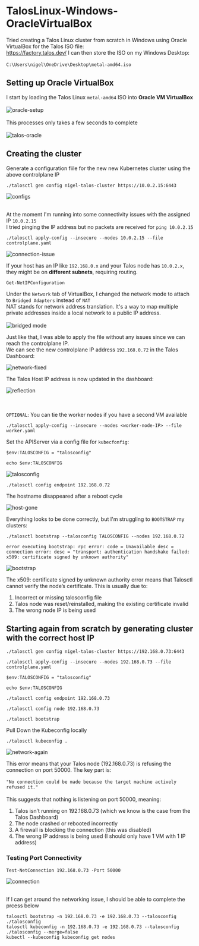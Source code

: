 # TalosLinux-Windows-OracleVirtualBox
Tried creating a Talos Linux cluster from scratch in Windows using Oracle VirtualBox for the Talos ISO file:
<br/>
https://factory.talos.dev/
I can then store the ISO on my Windows Desktop:<br/><br/>
```C:\Users\nigel\OneDrive\Desktop\metal-amd64.iso```

## Setting up Oracle VirtualBox
I start by loading the Talos Linux ```metal-amd64``` ISO into <b>Oracle VM VirtualBox</b>
<br/><br/>
![oracle-setup](https://github.com/user-attachments/assets/408716d6-ee92-4ab5-8f10-8e41716e1650)
<br/><br/>
This processes only takes a few seconds to complete
<br/><br/>
![talos-oracle](https://github.com/user-attachments/assets/6b247cb5-555e-4659-8988-abb185d63124)

## Creating the cluster
Generate a configuration fiile for the new new Kubernetes cluster using the above controlplane IP
```
./talosctl gen config nigel-talos-cluster https://10.0.2.15:6443
```
![configs](https://github.com/user-attachments/assets/7e05c959-fa39-4c48-b769-9fdf09177782)
<br/><br/>

At the moment I'm running into some connectivity issues with the assigned IP ```10.0.2.15``` <br/>
I tried pinging the IP address but no packets are received for ```ping 10.0.2.15```
```
./talosctl apply-config --insecure --nodes 10.0.2.15 --file controlplane.yaml
```

![connection-issue](https://github.com/user-attachments/assets/77eb3c6a-378a-4f68-966e-c06fa72e57fc)


If your host has an IP like ```192.168.0.x``` and your Talos node has ```10.0.2.x```, they might be on <b>different subnets</b>, requiring routing.

```
Get-NetIPConfiguration
```

Under the ```Network``` tab of VirtualBox, I changed the network mode to attach to ```Bridged Adapters``` instead of ```NAT``` <br/>
NAT stands for network address translation. It's a way to map multiple private addresses inside a local network to a public IP address.
<br/><br/>
![bridged mode](https://github.com/user-attachments/assets/bf1e7238-21a7-47e9-afa8-df3ac2b59a4f)

Just like that, I was able to apply the file without any issues since we can reach the controlplane IP. <br/>
We can see the new controlplane IP address ```192.168.0.72``` in the Talos Dashboard:

![network-fixed](https://github.com/user-attachments/assets/cf53f31e-dee4-4465-a045-b8ca9a2d52dc)


The Talos Host IP address is now updated in the dashboard:

![reflection](https://github.com/user-attachments/assets/e0b0f4a1-ad84-430e-968e-761547b2e4d0)

<br/><br/>
```OPTIONAL```: You can tie the worker nodes if you have a second VM available
```
./talosctl apply-config --insecure --nodes <worker-node-IP> --file worker.yaml
```

Set the APIServer via a config file for ```kubecfonfig```:
```
$env:TALOSCONFIG = "talosconfig"
```

```
echo $env:TALOSCONFIG
```

![talosconfig](https://github.com/user-attachments/assets/ceecf6ae-055e-41a6-a324-d6a099e4bdf1)


```
./talosctl config endpoint 192.168.0.72
```

The hostname disappeared after a reboot cycle

![host-gone](https://github.com/user-attachments/assets/cda5f52d-1fd0-403b-9a35-51bd9129f6c5)

Everything looks to be done correctly, but I'm struggling to ```BOOTSTRAP``` my clusters:
```
./talosctl bootstrap --talosconfig TALOSCONFIG --nodes 192.168.0.72
```
```error executing bootstrap: rpc error: code = Unavailable desc = connection error: desc = "transport: authentication handshake failed: x509: certificate signed by unknown authority"```

![bootstrap](https://github.com/user-attachments/assets/4af9abcd-2d5c-4943-81be-6097a638bfdb)


The x509: certificate signed by unknown authority error means that Talosctl cannot verify the node’s certificate. This is usually due to:

1. Incorrect or missing talosconfig file
2. Talos node was reset/reinstalled, making the existing certificate invalid
3. The wrong node IP is being used

## Starting again from scratch by generating cluster with the correct host IP

```
./talosctl gen config nigel-talos-cluster https://192.168.0.73:6443
```
```
./talosctl apply-config --insecure --nodes 192.168.0.73 --file controlplane.yaml
```
```
$env:TALOSCONFIG = "talosconfig"
```
```
echo $env:TALOSCONFIG
```
```
./talosctl config endpoint 192.168.0.73
```
```
./talosctl config node 192.168.0.73
```
```
./talosctl bootstrap
```
Pull Down the Kubeconfig locally
```
./talosctl kubeconfig .
```

![network-again](https://github.com/user-attachments/assets/e4684458-b8f6-4b45-a400-092cec36ea53)

This error means that your Talos node (192.168.0.73) is refusing the connection on port 50000. The key part is:
<br/><br/>
```"No connection could be made because the target machine actively refused it."```
<br/><br/>
This suggests that nothing is listening on port 50000, meaning:
1. Talos isn’t running on 192.168.0.73 (which we know is the case from the Talos Dashboard)
2. The node crashed or rebooted incorrectly
3. A firewall is blocking the connection (this was disabled)
4. The wrong IP address is being used (I should only have 1 VM with 1 IP address)

### Testing Port Connectivity
```
Test-NetConnection 192.168.0.73 -Port 50000
```

![connection](https://github.com/user-attachments/assets/66af2f28-b9e8-4bab-977e-93bd747420f4)
<br/><br/>


If I can get around the networking issue, I should be able to complete the prcess below

```
talosctl bootstrap -n 192.168.0.73 -e 192.168.0.73 --talosconfig ./talosconfig
talosctl kubeconfig -n 192.168.0.73 -e 192.168.0.73 --talosconfig ./talosconfig --merge=false
kubectl --kubeconfig kubeconfig get nodes
```

